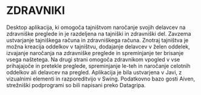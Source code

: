 # ZDRAVNIKI

Desktop aplikacija, ki omogoča tajništvom naročanje svojih delavcev na zdravniške preglede in je razdeljena na tajniški in zdravniški del.
Zavzema ustvarjanje tajniškega računa in zdravniškega računa. 
Znotraj tajništva je možna kreacija oddelkov v tajništvu, dodajanje delavcev v želen oddelek, izvajanje naročanja na zdravniške preglede in spreminjanje ter brisanje vsega naštetega. 
Na drugi strani omogoča zdravnikom vpogled v vse prihajajoče in pretekle preglede, spreminjanje le-teh in naročanje celotnih oddelkov ali delavcev na pregled.
Aplikacija je bila ustvarjena v Javi, z vizualnimi elementi in razporeditvijo v Swing. Podatkovno bazo gosti Aiven, strežniški podprogrami so bili napisani preko Datagripa.


  

